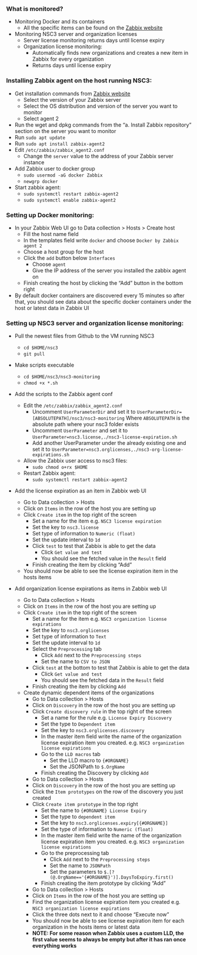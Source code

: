 ### What is monitored?
- Monitoring Docker and its containers
    - All the specific items can be found on the [Zabbix website](https://www.zabbix.com/integrations/docker)
- Monitoring NSC3 server and organization licenses
    - Server license monitoring returns days until license expiry
    - Organization license monitoring:
        - Automatically finds new organizations and creates a new item in Zabbix for every organization
        - Returns days until license expiry

### Installing Zabbix agent on the host running NSC3:
- Get installation commands from [Zabbix website](https://www.zabbix.com/download?zabbix=7.2&os_distribution=debian&os_version=12&components=agent_2&db=&ws=)
    - Select the version of your Zabbix server
    - Select the OS distribution and version of the server you want to monitor
    - Select agent 2
- Run the wget and dpkg commands from the “a. Install Zabbix repository” section on the server you want to monitor
- Run ```sudo apt update``` 
- Run ```sudo apt install zabbix-agent2```
- Edit ```/etc/zabbix/zabbix_agent2.conf```
    - Change the ```server``` value to the address of your Zabbix server instance
- Add Zabbix user to docker group
    - ```sudo usermod -aG docker Zabbix```
    - ```newgrp docker```
- Start zabbix agent:
    - ```sudo systemctl restart zabbix-agent2```
    - ```sudo systemctl enable zabbix-agent2```

### Setting up Docker monitoring:
- In your Zabbix Web UI go to Data collection > Hosts > Create host
    - Fill the host name field
    - In the templates field write ```docker``` and choose ```Docker by Zabbix agent 2```
    - Choose a host group for the host
    - Click the ```add``` button below ```Interfaces```
        - Choose ```agent```
        - Give the IP address of the server you installed the zabbix agent on
    - Finish creating the host by clicking the “Add” button in the bottom right
- By default docker containers are discovered every 15 minutes so after that, you should see data about the specific docker containers under the host or latest data in Zabbix UI

### Setting up NSC3 server and organization license monitoring:
- Pull the newest files from Github to the VM running NSC3
    - ```cd $HOME/nsc3```
    - ```git pull```
- Make scripts executable
    - ```cd $HOME/nsc3/nsc3-monitoring```
    - ```chmod +x *.sh```
- Add the scripts to the Zabbix agent conf
    - Edit the ```/etc/zabbix/zabbix_agent2.conf```
        - Uncomment ```UserParameterDir``` and set it to ```UserParameterDir=[ABSOLUTEPATH]/nsc3/nsc3-monitoring``` Where ```ABSOLUTEPATH``` is the absolute path where your nsc3 folder exists
        - Uncomment ```UserParameter``` and set it to ```UserParameter=nsc3.license,./nsc3-license-expiration.sh```
        - Add another UserParameter under the already existing one and set it to ```UserParameter=nsc3.orglicenses,./nsc3-org-license-expirations.sh```
    - Allow the Zabbix user access to nsc3 files:
        - ```sudo chmod o+rx $HOME```
    - Restart Zabbix agent:
        - ```sudo systemctl restart zabbix-agent2```
- Add the license expiration as an item in Zabbix web UI
    - Go to Data collection > Hosts
    - Click on ```Items``` in the row of the host you are setting up
    - Click ```Create item``` in the top right of the screen
        - Set a name for the item e.g. ```NSC3 license expiration```
        - Set the key to ```nsc3.license```
        - Set type of information to ```Numeric (float)```
        - Set the update interval to ```1d```
        - Click ```test``` to test that Zabbix is able to get the data
            - Click ```Get value and test```
            - You should see the fetched value in the ```Result``` field
        - Finish creating the item by clicking “Add”
    - You should now be able to see the license expiration item in the hosts items

- Add organization license expirations as items in Zabbix web UI
    - Go to Data collection > Hosts 
    - Click on ```Items``` in the row of the host you are setting up
    - Click ```Create item``` in the top right of the screen
        - Set a name for the item e.g. ```NSC3 organization license expirations```
        - Set the key to ```nsc3.orglicenses```
        - Set type of information to ```Text```
        - Set the update interval to ```1d```
        - Select the ```Preprocessing``` tab
            - Click ```Add``` next to the ```Preprocessing steps```
            - Set the name to ```CSV to JSON```
        - Click ```test``` at the bottom to test that Zabbix is able to get the data
            - Click ```Get value and test```
            - You should see the fetched data in the ```Result``` field
        - Finish creating the item by clicking ```Add```
    - Create dynamic dependent items of the organizations
        - Go to Data collection > Hosts
        - Click on ```Discovery``` in the row of the host you are setting up
        - Click ```Create discovery rule``` in the top right of the screen
            - Set a name for the rule e.g. ```License Expiry Discovery```
            - Set the type to ```Dependent item```
            - Set the key to ```nsc3.orglicenses.discovery```
            - In the master item field write the name of the organization license expiration item you created. e.g. ```NSC3 organization license expirations```
            - Go to the ```LLD macros``` tab 
                - Set the LLD macro to ```{#ORGNAME}```
                - Set the JSONPath to ```$.OrgName```
            - Finish creating the Discovery by clicking ```Add```
        - Go to Data collection > Hosts
        - Click on ```Discovery``` in the row of the host you are setting up
        - Click the ```Item prototypes``` on the row of the discovery you just created
        - Click ```Create item prototype``` in the top right
            - Set the name to ```{#ORGNAME} License Expiry```
            - Set the type to ```dependent item```
            - Set the key to ```nsc3.orglicenses.expiry[{#ORGNAME}]```
            - Set the type of information to ```Numeric (float)```
            - In the master item field write the name of the organization license expiration item you created. e.g. ```NSC3 organization license expirations```
            - Go to the preprocessing tab
                - Click ```Add``` next to the ```Preprocessing steps```
                - Set the name to ```JSONPath```
                - Set the parameters to ```$.[?(@.OrgName=='{#ORGNAME}')].DaysToExpiry.first()```
            - Finish creating the item prototype by clicking “Add”
        - Go to Data collection > Hosts 
        - Click on ```Items``` in the row of the host you are setting up
        - Find the organization license expiration item you created e.g. ```NSC3 organization license expirations```
        - Click the three dots next to it and choose “Execute now”
        - You should now be able to see license expiration item for each organization in the hosts items or latest data
        - **NOTE: For some reason when Zabbix uses a custom LLD, the first value seems to always be empty but after it has ran once everything works**
